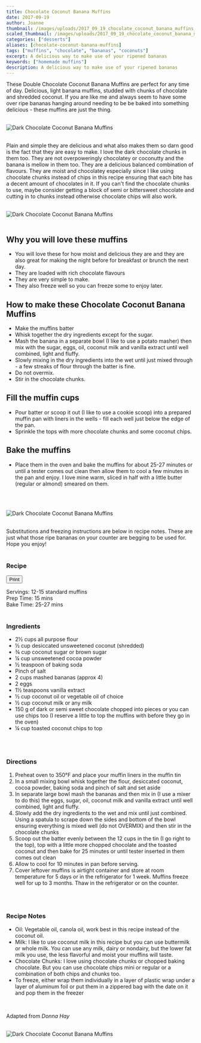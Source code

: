 ```yaml
---
title: Chocolate Coconut Banana Muffins
date: 2017-09-19
author: Joanne
thumbnail: /images/uploads/2017_09_19_chocolate_coconut_banana_muffins_1.jpg
scaled_thumbnail: /images/uploads/2017_09_19_chocolate_coconut_banana_muffins_0.jpg
categories: ["desserts"]
aliases: [chocolate-coconut-banana-muffins]
tags: ["muffins", "chocolate", "bananas", "coconuts"]
excerpt: A delicious way to make use of your ripened bananas
keywords: ["homemade muffins"]
description: A delicious way to make use of your ripened bananas
---
```

<span class="blog-text">

These Double Chocolate Coconut Banana Muffins are perfect for any time of day. Delicious, light banana muffins, studded with chunks of chocolate and shredded coconut. If you are like me and always seem to have some over ripe bananas hanging around needing to be be baked into something delicious - these muffins are just the thing.
</br>
</br>

![Dark Chocolate Coconut Banana Muffins](/images/uploads/2017_09_19_chocolate_coconut_banana_muffins_2.jpg)
</br>
</br>

Plain and simple they are delicious and what also makes them so darn good is the fact that they are easy to make. I love the dark chocolate chunks in them too. They are not overpoweringly chocolatey or coconutty and the banana is mellow in them too. They are a delicious balanced combination of flavours. They are moist and chocolatey especially since I like using chocolate chunks instead of chips in this recipe ensuring that each bite has a decent amount of chocolates in it. If you can't find the chocolate chunks to use, maybe consider getting a block of semi or bittersweet chocolate and cutting in to chunks instead otherwise chocolate chips will also work. 
</br>
</br>

![Dark Chocolate Coconut Banana Muffins](/images/uploads/2017_09_19_chocolate_coconut_banana_muffins_3.jpg)
</br>
</br>

## Why you will love these muffins
* You will love these for how moist and delicious they are and they are also great for making the night before for breakfast or brunch the next day. 
* They are loaded with rich chocolate flavours 
* They are very simple to make. 
* They also freeze well so you can freeze some to enjoy later.

## How to make these Chocolate Coconut Banana Muffins
* Make the muffins batter
* Whisk together the dry ingredients except for the sugar. 
* Mash the banana in a separate bowl (I like to use a potato masher) then mix with the sugar, eggs, oil, coconut milk and vanilla extract until well combined, light and fluffy.
* Slowly mixing in the dry ingredients into the wet until just mixed through - a few streaks of flour through the batter is fine.
* Do not overmix.
* Stir in the chocolate chunks.

## Fill the muffin cups

* Pour batter or scoop it out (I like to use a cookie scoop) into a prepared muffin pan with liners in the wells - fill each well just below the edge of the pan. 
* Sprinkle the tops with more chocolate chunks and some coconut chips. 

## Bake the muffins

* Place them in the oven and bake the muffins for about 25-27 minutes or until a tester comes out clean then allow them to cool a few minutes in the pan and enjoy. I love mine warm, sliced in half with a little butter (regular or almond) smeared on them.
</br>
</br>

![Dark Chocolate Coconut Banana Muffins](/images/uploads/2017_09_19_chocolate_coconut_banana_muffins_4.jpg)
</br>
</br>

Substitutions and freezing instructions are below in recipe notes. These are just what those ripe bananas on your counter are begging to be used for. Hope you enjoy! 
</br>
</br>

<!--{{< youtube uBqzrcMQCQY >}}
</br>
</br>-->
</span>

### Recipe
<div print_button><form>
<input type="button" value="Print" class="btn__print" onClick="window.print()">
</form></div>

<div>Servings: <span itemprop="recipeYield">12-15 standard muffins</div>
<div>Prep Time: <meta itemprop="prepTime" content="PT15M">15 mins</div>
<div>Bake Time: <meta itemprop="cookTime" content="PT27M">25-27 mins</div>
</br>

### Ingredients

* <span itemprop="recipeIngredient">2½ cups all purpose flour</span>
* <span itemprop="recipeIngredient">½ cup desiccated unsweetened coconut (shredded) </span>
* <span itemprop="recipeIngredient">¾ cup coconut sugar or brown sugar</span>
* <span itemprop="recipeIngredient">¼ cup unsweetened cocoa powder </span>
* <span itemprop="recipeIngredient">½ teaspoon of baking soda</span>
* <span itemprop="recipeIngredient">Pinch of salt</span>
* <span itemprop="recipeIngredient">2 cups mashed bananas (approx 4)</span>
* <span itemprop="recipeIngredient">2 eggs</span>
* <span itemprop="recipeIngredient">1½ teaspoons vanilla extract</span>
* <span itemprop="recipeIngredient">½ cup coconut oil or vegetable oil of choice</span>
* <span itemprop="recipeIngredient">½ cup coconut milk or any milk </span>
* <span itemprop="recipeIngredient">150 g of dark or semi sweet chocolate chopped into pieces or you can use chips too (I reserve a little to top the muffins with before they go in the oven)</span>
* <span itemprop="recipeIngredient">¼ cup toasted coconut chips to top</span>
</br>
</br>

### Directions

1. Preheat oven to 350°F and place your muffin liners in the muffin tin
1. In a small mixing bowl whisk together the flour, desiccated coconut, cocoa powder, baking soda and pinch of salt and set aside
1. In separate large bowl mash the bananas and then mix in (I use a mixer to do this) the eggs, sugar, oil, coconut milk and vanilla extract until well combined, light and fluffy.
1. Slowly add the dry ingredients to the wet and mix until just combined. Using a spatula to scrape down the sides and bottom of the bowl ensuring everything is mixed well (do not OVERMIX) and then stir in the chocolate chunks
1. Scoop out the batter evenly between the 12 cups in the tin (I go right to the top), top with a little more chopped chocolate and the toasted coconut and then bake for 25 minutes or until tester inserted in them comes out clean
1. Allow to cool for 10 minutes in pan before serving.
1. Cover leftover muffins is airtight container and store at room temperature for 5 days or in the refrigerator for 1 week. Muffins freeze well for up to 3 months. Thaw in the refrigerator or on the counter.
</br>
</br>

### Recipe Notes
* Oil: Vegetable oil, canola oil, work best in this recipe instead of the coconut oil. 
* Milk: I like to use coconut milk in this recipe but you can use buttermilk or whole milk. You can use any milk, dairy or nondairy, but the lower fat milk you use, the less flavorful and moist your muffins will taste.
* Chocolate Chunks: I love using chocolate chunks or chopped baking chocolate. But you can use chocolate chips mini or regular or a combination of both chips and chunks too. 
* To freeze, either wrap them individually in a layer of plastic wrap under a layer of aluminum foil or put them in a zippered bag with the date on it and pop them in the freezer
</br>

Adapted from _Donna Hay_
</br>
</br>

![Dark Chocolate Coconut Banana Muffins](/images/uploads/2017_09_19_chocolate_coconut_banana_muffins_5.jpg)